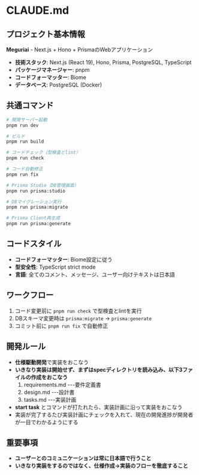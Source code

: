 # CLAUDE.md

## プロジェクト基本情報

**Meguriai** - Next.js + Hono + PrismaのWebアプリケーション

- **技術スタック**: Next.js (React 19), Hono, Prisma, PostgreSQL, TypeScript
- **パッケージマネージャー**: pnpm
- **コードフォーマッター**: Biome
- **データベース**: PostgreSQL (Docker)

## 共通コマンド

```bash
# 開発サーバー起動
pnpm run dev

# ビルド
pnpm run build

# コードチェック（型検査とlint）
pnpm run check

# コード自動修正
pnpm run fix

# Prisma Studio（DB管理画面）
pnpm run prisma:studio

# DBマイグレーション実行
pnpm run prisma:migrate

# Prisma Client再生成
pnpm run prisma:generate
```

## コードスタイル

- **コードフォーマッター**: Biome設定に従う
- **型安全性**: TypeScript strict mode
- **言語**: 全てのコメント、メッセージ、ユーザー向けテキストは日本語

## ワークフロー

1. コード変更前に `pnpm run check` で型検査とlintを実行
2. DBスキーマ変更時は `prisma:migrate` → `prisma:generate`
3. コミット前に `pnpm run fix` で自動修正


## 開発ルール
- **仕様駆動開発**で実装をおこなう
- **いきなり実装は開始せず、まずはspecディレクトリを読み込み、以下3ファイルの作成をおこなう**
  1. requirements.md ---要件定義書
  2. design.md ---設計書
  3. tasks.md ---実装計画
- **start task** とコマンドが打たれたら、実装計画に沿って実装をおこなう
- 実装が完了するたび実装計画にチェックを入れて、現在の開発進捗が開発者が一目でわかるようにする

## 重要事項

- **ユーザーとのコミュニケーションは常に日本語で行うこと**
- **いきなり実装をするのではなく、仕様作成→実装のフローを徹底すること**
